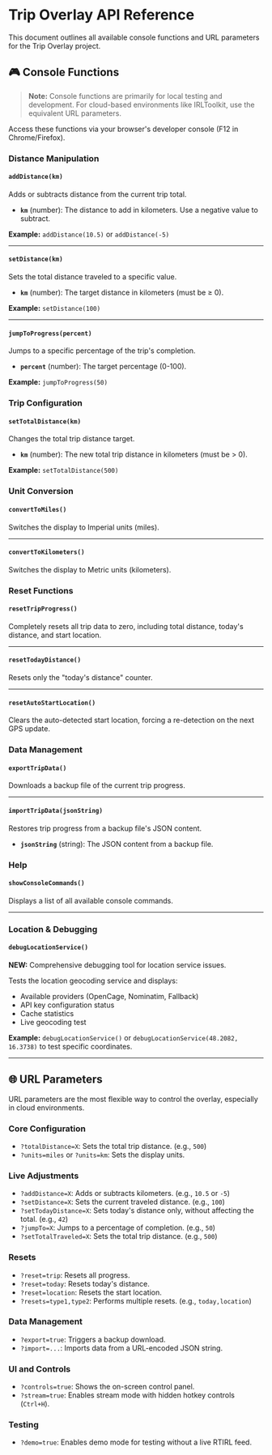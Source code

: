 # Trip Overlay API Reference

This document outlines all available console functions and URL parameters for the Trip Overlay project.

## 🎮 Console Functions

> **Note:** Console functions are primarily for local testing and development. For cloud-based environments like IRLToolkit, use the equivalent URL parameters.

Access these functions via your browser's developer console (F12 in Chrome/Firefox).

### Distance Manipulation

#### `addDistance(km)`

Adds or subtracts distance from the current trip total.

- **`km`** (number): The distance to add in kilometers. Use a negative value to subtract.

**Example:** `addDistance(10.5)` or `addDistance(-5)`

---

#### `setDistance(km)`

Sets the total distance traveled to a specific value.

- **`km`** (number): The target distance in kilometers (must be ≥ 0).

**Example:** `setDistance(100)`

---

#### `jumpToProgress(percent)`

Jumps to a specific percentage of the trip's completion.

- **`percent`** (number): The target percentage (0-100).

**Example:** `jumpToProgress(50)`

### Trip Configuration

#### `setTotalDistance(km)`

Changes the total trip distance target.

- **`km`** (number): The new total trip distance in kilometers (must be > 0).

**Example:** `setTotalDistance(500)`

### Unit Conversion

#### `convertToMiles()`

Switches the display to Imperial units (miles).

---

#### `convertToKilometers()`

Switches the display to Metric units (kilometers).

### Reset Functions

#### `resetTripProgress()`

Completely resets all trip data to zero, including total distance, today's distance, and start location.

---

#### `resetTodayDistance()`

Resets only the "today's distance" counter.

---

#### `resetAutoStartLocation()`

Clears the auto-detected start location, forcing a re-detection on the next GPS update.

### Data Management

#### `exportTripData()`

Downloads a backup file of the current trip progress.

---

#### `importTripData(jsonString)`

Restores trip progress from a backup file's JSON content.

- **`jsonString`** (string): The JSON content from a backup file.

### Help

#### `showConsoleCommands()`

Displays a list of all available console commands.

---

### Location & Debugging

#### `debugLocationService()`

**NEW:** Comprehensive debugging tool for location service issues.

Tests the location geocoding service and displays:
- Available providers (OpenCage, Nominatim, Fallback)
- API key configuration status
- Cache statistics
- Live geocoding test

**Example:** `debugLocationService()` or `debugLocationService(48.2082, 16.3738)` to test specific coordinates.

---

## 🌐 URL Parameters

URL parameters are the most flexible way to control the overlay, especially in cloud environments.

### Core Configuration

- `?totalDistance=X`: Sets the total trip distance. (e.g., `500`)
- `?units=miles` or `?units=km`: Sets the display units.

### Live Adjustments

- `?addDistance=X`: Adds or subtracts kilometers. (e.g., `10.5` or `-5`)
- `?setDistance=X`: Sets the current traveled distance. (e.g., `100`)
- `?setTodayDistance=X`: Sets today's distance only, without affecting the total. (e.g., `42`)
- `?jumpTo=X`: Jumps to a percentage of completion. (e.g., `50`)
- `?setTotalTraveled=X`: Sets the total trip distance. (e.g., `500`)

### Resets

- `?reset=trip`: Resets all progress.
- `?reset=today`: Resets today's distance.
- `?reset=location`: Resets the start location.
- `?resets=type1,type2`: Performs multiple resets. (e.g., `today,location`)

### Data Management

- `?export=true`: Triggers a backup download.
- `?import=...`: Imports data from a URL-encoded JSON string.

### UI and Controls

- `?controls=true`: Shows the on-screen control panel.
- `?stream=true`: Enables stream mode with hidden hotkey controls (`Ctrl+H`).

### Testing

- `?demo=true`: Enables demo mode for testing without a live RTIRL feed.
